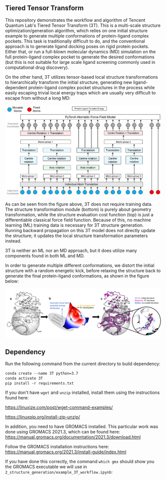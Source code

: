 ## Tiered Tensor Transform

This repository demonstrates the workflow and algorithm of Tencent Quantum Lab's Tiered Tensor Transform (3T).
This is a multi-scale structure optimization/generation algorithm, which relies on one initial structure example to generate multiple conformations of protein-ligand complex pockets.
This task is traditionally difficult to do, and the conventional approach is to generate ligand docking poses on rigid protein pockets.
Either that, or run a full-blown molecular dynamics (MD) simulation on the full protein-ligand complex pocket to generate the desired conformations (but this is not suitable for large scale ligand screening commonly used in computational drug discovery).

On the other hand, 3T utilizes tensor-based local structure transformations to hierarchically transform the initial structure,
generating new ligand-dependent protein-ligand complex pocket structures in the process while easily escaping trivial local energy traps
which are usually very difficult to escape from without a long MD:

![Alt text](2_structure_generation/Images/3T_Model.png?raw=true "Title")

As can be seen from the figure above, 3T does not require training data. The structure transformation module (bottom) is purely about geometry transformation,
while the structure evaluation cost function (top) is just a differentiable classical force field function.
Because of this, no machine learning (ML) training data is necessary for 3T structure generation.
Running backward propagation on this 3T model does not directly update the structure;
it updates the local structure transformation parameters instead.

3T is neither an ML nor an MD approach, but it does utilize many components found in both ML and MD.

In order to generate multiple different conformations, we distort the initial structure with a random energetic kick,
before relaxing the structure back to generate the final protein-ligand conformations, as shown in the figure below:

![Alt text](2_structure_generation/Images/3T_Workflow.png?raw=true "Title")

## Dependency

Run the following command from the current directory to build dependency:

```
conda create --name 3T python=3.7
conda activate 3T
pip install -r requirements.txt
```

If you don't have `wget` and `unzip` installed, install them using the instructions found here:

https://linuxize.com/post/wget-command-examples/

https://linuxpip.org/install-zip-unzip/


In addition, you need to have GROMACS installed.
This particular work was done using GROMACS 2021.3, which can be found here:
    https://manual.gromacs.org/documentation/2021.3/download.html

Follow the GROMACS installation instructions here:
    https://manual.gromacs.org/2021.3/install-guide/index.html

If you have done this correctly, the command `which gmx` should show you the GROMACS executable we will use in `2_structure_generation/example_3T_workflow.ipynb`:
